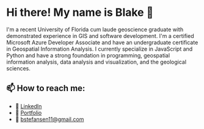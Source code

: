 # Hi there! My name is Blake 👋

I'm a recent University of Florida cum laude geoscience graduate with demonstrated experience in GIS and software development. I'm a certified Microsoft Azure Developer Associate and have an undergraduate certificate in Geospatial Information Analysis. I currently specialize in JavaScript and Python and have a strong foundation in programming, geospatial information analysis, data analysis and visualization, and the geological sciences.

## 📫 How to reach me:
- 💼 <a href="https://www.linkedin.com/in/blake-stefansen/" target="_blank">LinkedIn</a>
- 📖 <a href="https://blakesportfolio.netlify.app/" target="_blank">Portfolio</a>
- 📧 bstefansen11@gmail.com

<!--
**bstefansen/bstefansen** is a ✨ _special_ ✨ repository because its `README.md` (this file) appears on your GitHub profile.

Here are some ideas to get you started:

- 🔭 I’m currently working on ...
- 🌱 I’m currently learning ...
- 👯 I’m looking to collaborate on ...
- 🤔 I’m looking for help with ...
- 💬 Ask me about ...
- 📫 How to reach me: ...
- 😄 Pronouns: ...
- ⚡ Fun fact: ...
-->
